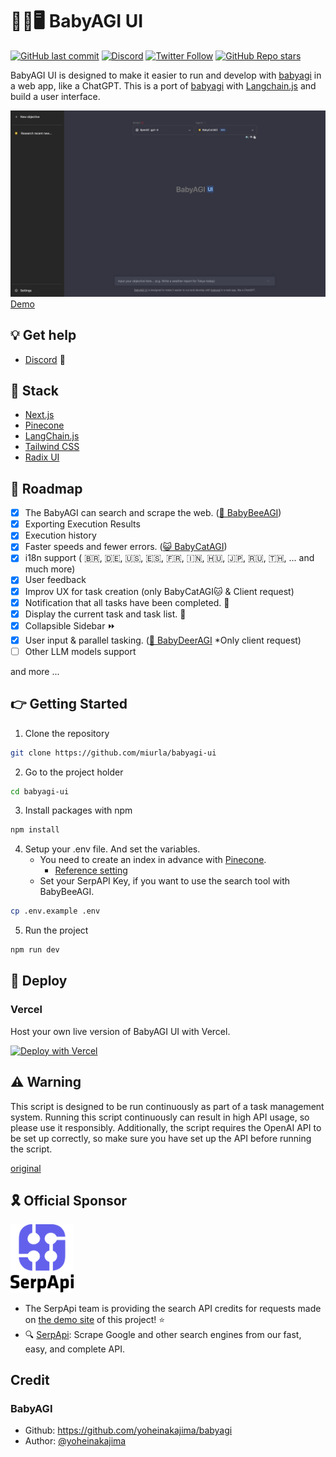 # 👶🤖🖥️ BabyAGI UI

[![GitHub last commit](https://img.shields.io/github/last-commit/miurla/babyagi-ui)](https://github.com/miurla/babyagi-ui/commit/main)
[![Discord](https://img.shields.io/discord/1111177037055529012)](https://discord.gg/8nMD4X6RJm)
[![Twitter Follow](https://img.shields.io/twitter/follow/miiura?style=social)](https://twitter.com/miiura)
[![GitHub Repo stars](https://img.shields.io/github/stars/miurla/babyagi-ui?style=social)](https://github.com/miurla/babyagi-ui/stargazers)

BabyAGI UI is designed to make it easier to run and develop with [babyagi](https://github.com/yoheinakajima/babyagi) in a web app, like a ChatGPT.
This is a port of [babyagi](https://github.com/yoheinakajima/babyagi) with [Langchain.js](https://github.com/hwchase17/langchainjs) and build a user interface.

![](./public/images/screenshot-230525.png)
[Demo](https://twitter.com/miiura/status/1653026609606320130)

## 💡 Get help

- [Discord](https://discord.gg/8nMD4X6RJm) 💬

## 🧰 Stack

- [Next.js](https://nextjs.org/)
- [Pinecone](https://www.pinecone.io/)
- [LangChain.js](https://github.com/hwchase17/langchainjs)
- [Tailwind CSS](https://tailwindcss.com/)
- [Radix UI](https://www.radix-ui.com/)

## 🚗 Roadmap

- [x] The BabyAGI can search and scrape the web. ([🐝 BabyBeeAGI](https://twitter.com/yoheinakajima/status/1652732735344246784))
- [x] Exporting Execution Results
- [x] Execution history
- [x] Faster speeds and fewer errors. ([😺 BabyCatAGI](https://twitter.com/yoheinakajima/status/1657448504112091136))
- [x] i18n support ( 🇧🇷, 🇩🇪, 🇺🇸, 🇪🇸, 🇫🇷, 🇮🇳, 🇭🇺, 🇯🇵, 🇷🇺, 🇹🇭, ... and much more)
- [x] User feedback
- [x] Improv UX for task creation (only BabyCatAGI🐱 & Client request)
- [x] Notification that all tasks have been completed. 🔔
- [x] Display the current task and task list. 📌
- [x] Collapsible Sidebar ⏩️
- [x] User input & parallel tasking. ([🦌 BabyDeerAGI](https://twitter.com/yoheinakajima/status/1666313838868992001) \*Only client request)
- [ ] Other LLM models support

and more ...

## 👉 Getting Started

1. Clone the repository

```sh
git clone https://github.com/miurla/babyagi-ui
```

2. Go to the project holder

```sh
cd babyagi-ui
```

3. Install packages with npm

```sh
npm install
```

4. Setup your .env file. And set the variables.
   - You need to create an index in advance with [Pinecone](https://www.pinecone.io/).
     - [Reference setting](./public/pinecone-setup.png)
   - Set your SerpAPI Key, if you want to use the search tool with BabyBeeAGI.

```sh
cp .env.example .env
```

5. Run the project

```sh
npm run dev
```

## 🚀 Deploy

### Vercel

Host your own live version of BabyAGI UI with Vercel.

[![Deploy with Vercel](https://vercel.com/button)](https://vercel.com/new/clone?repository-url=https%3A%2F%2Fgithub.com%2Fmiurla%2Fbabyagi-ui)

## ⚠️ Warning

This script is designed to be run continuously as part of a task management system. Running this script continuously can result in high API usage, so please use it responsibly. Additionally, the script requires the OpenAI API to be set up correctly, so make sure you have set up the API before running the script.

[original](https://github.com/yoheinakajima/babyagi#warning)

## 🎗️ Official Sponsor

[<img src="./public/images/serpapi-logo.svg" width=20% />
](https://serpapi.com/)

- The SerpApi team is providing the search API credits for requests made on [the demo site](https://babyagi-ui.vercel.app/) of this project! ⭐️
- 🔍 [SerpApi](https://serpapi.com/): Scrape Google and other search engines from our fast, easy, and complete API.

## Credit

### BabyAGI

- Github: https://github.com/yoheinakajima/babyagi
- Author: [@yoheinakajima](https://github.com/yoheinakajima)

